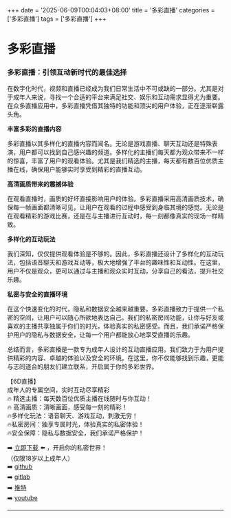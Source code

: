 +++
date = '2025-06-09T00:04:03+08:00'
title = '多彩直播'
categories = ['多彩直播']
tags = ['多彩直播']
+++

# 多彩直播

### 多彩直播：引领互动新时代的最佳选择

在数字化时代，视频和直播已经成为我们日常生活中不可或缺的一部分。尤其是对于成年人来说，寻找一个合适的平台来满足社交、娱乐和互动需求显得尤为重要。在众多直播应用中，多彩直播凭借其独特的功能和顶尖的用户体验，正在逐渐崭露头角。

**丰富多彩的直播内容**

多彩直播以其多样化的直播内容而闻名。无论是游戏直播、聊天互动还是特殊表演，用户都可以找到自己感兴趣的频道。多样化的主播们每天都为观众带来不一样的惊喜，丰富了用户的观看体验。尤其是我们精选的主播，每天都有数百位优质主播在线，确保用户能够实时享受到精彩的直播互动。

**高清画质带来的震撼体验**

在观看直播时，画质的好坏直接影响用户的体验。多彩直播采用高清画质技术，确保每一帧画面都清晰可见，让用户在观看的过程中感受到身临其境的感觉。无论是在观看精彩的游戏比赛，还是在与主播进行互动时，每一刻都像真实的现场一样精致。

**多样化的互动玩法**

我们深知，仅仅提供观看体验是不够的。因此，多彩直播还设计了多样化的互动玩法，包括语音聊天和游戏互动等，极大地增强了平台的趣味性和互动性。在这里，用户不仅是观众，更可以通过与主播和观众实时互动，分享自己的看法，提升社交乐趣。

**私密与安全的直播环境**

在这个快速变化的时代，隐私和数据安全越来越重要。多彩直播致力于提供一个私密的空间，让用户可以随心所欲地表达自己。我们的私密房间功能，让你与好友或喜欢的主播共享独属于你们的时光，体验真实的私密感受。而且，我们承诺严格保护用户的隐私与数据安全，让每一个用户都能放心地享受直播的乐趣。

总结而言，多彩直播是一款专为成年人设计的互动直播应用。我们致力于为用户提供精彩的内容、卓越的体验以及安全的环境。在这里，你不仅能够找到乐趣，更能与志同道合的朋友们建立联系，开启属于你的多彩世界。

【6D直播】  
成年人的专属空间，实时互动尽享精彩  
🔥 精选主播：每天数百位优质主播在线随时与你互动！  
🔥 高清画质：清晰画面，感受每一刻的精彩！  
🔥多样化玩法：语音聊天、游戏互动，刺激无穷！  
🔥私密房间：独享专属时光，体验真实的私密体验！  
🔥安全保障：隐私与数据安全，我们承诺严格保护！  

➡️ [立即下载](https://down123.s3.ap-east-1.amazonaws.com/down/down.html?channelCode=blog) ⬅️ ，开启你的私密世界！  
（仅限18岁以上成年人）  
➡️ [github](https://aldult-live.github.io/)  
➡️ [gitlab](https://seo-09598d.gitlab.io/)  
➡️ [推特](https://x.com/wegame33)  
➡️ [youtube](https://www.youtube.com/@6Dlive)  

---

